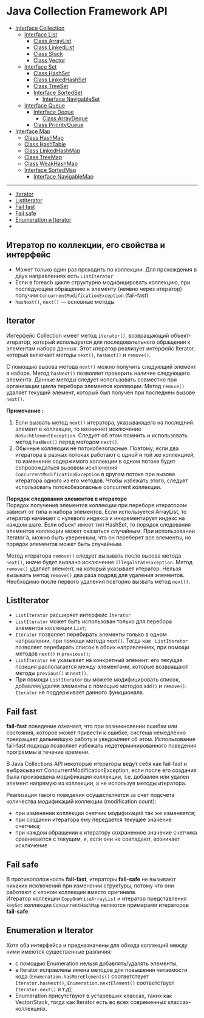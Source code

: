 # Java Collection Framework API

+ [Interface Collection](interfacecollection)
    + [Interface List](interfacecollection/interfacelist)
        + [Class ArrayList](interfacecollection/interfacelist/classarraylist)
        + [Class LinkedList](interfacecollection/interfacelist/classlinkedlist)
        + [Class Stack](interfacecollection/interfacelist/classstack)
        + [Class Vector](interfacecollection/interfacelist/classvector)
    + [Interface Set](interfacecollection/interfaceset)
        + [Class HashSet](interfacecollection/interfaceset/classhashset)
        + [Class LinkedHashSet](interfacecollection/interfaceset/classlinkedhashset)
        + [Class TreeSet](interfacecollection/interfaceset/classtreeset)
        + [Interface SortedSet](interfacecollection/interfaceset/interfacesortedset)
            + [Interface NavigableSet](interfacecollection/interfaceset/interfacesortedset/interfacenavigableset)
    + [Interface Queue](interfacecollection/interfacequeue)
        + [Interface Deque](interfacecollection/interfacequeue/interfacedeque)
            + [Class ArrayDeque](interfacecollection/interfacequeue/interfacedeque/classarraydeque)
        + [Class PriorityQueue](interfacecollection/interfacequeue/classpriorityqueue)
+ [Interface Map](interfacemap)
    + [Class HashMap](interfacemap/classhashmap)
    + [Class HashTable](interfacemap/classhashtable)
    + [Class LinkedHashMap](interfacemap/classlinkedhashmap)
    + [Class TreeMap](interfacemap/classtreemap)
    + [Class WeakHashMap](interfacemap/classweakhashmap)
    + [Interface SortedMap](interfacemap/interfacesortedmap)
        + [Interface NavigableMap](interfacemap/interfacesortedmap/interfacenavigablemap)
---

+ [Iterator](#Iterator)
+ [ListIterator](#ListIterator)
+ [Fail fast](#Fail-fast)
+ [Fail safe](#Fail-safe)
+ [Enumeration и Iterator](#Enumeration-и-Iterator)
+ [](#)





    




## Итератор по коллекции, его свойства и интерфейс
- Может только один раз проходить по коллекции. Для прохождения в двух направлениях есть `ListIterator`
- Если в foreach цикле структурно модифицировать коллекцию, при последующем обращению к элементу (неявно через итератор) 
    получим `ConcurrentModificationException` (fail-fast)
- `hasNext()`, `next()` — основные методы



## Iterator
Интерфейс Collection имеет метод `iterator()`, возвращающий объект-итератор, который используется для последовательного 
обращения к элементам набора данных. Этот итератор реализует интерфейс Iterator, который включает методы `next()`, 
`hasNext()` и `remove()`.

C помощью вызова метода `next()` можно получить следующий элемент в наборе. Метод `hasNext()` позволяет проверить 
наличие следующего элемента. Данные методы следует использовать совместно при организации цикла перебора элементов 
коллекции. Метод `remove()` удаляет текущий элемент, который был получен при последнем вызове `next()`.

__Примечание :__   
1. Если вызвать метод `next()` итератора, указывающего на последний элемент в коллекции, то возникнет исключение 
    `NoSuchElementException`. Следует об этом помнить и использовать метод `hasNext()` перед методом `next()`.
2. Обычные коллекции не потокобезопасные. Поэтому, если два итератора в разных потоках работают с одной и той же 
    коллекцией, то изменение содержимого коллекции в одном потоке будет сопровождаться вызовом исключения 
    `ConcurrentModificationException` в другом потоке при вызове итератора одного из его методов. Чтобы избежать 
    этого, следует использовать потокобезопасные concurrent коллекции.

__Порядок следования элементов в итераторе__    
Порядок получения элементов коллекции при переборе итератором зависит от типа и набора элементов. Если используется 
ArrayList, то итератор начинает с нулевого индекса и инкрементирует индекс на каждом шаге. Если объект имеет тип 
HashSet, то порядок следования элементов коллекции может оказаться случайным. При использовании Iterator'a, можно 
быть уверенным, что он переберет все элементы, но порядок элементов может быть случайным.

Метод итератора `remove()` следует вызывать после вызова метода `next()`, иначе будет вызвано исключение 
`IllegalStateException`. Метод `remove()` удаляет элемент, на который указывает итератор. Нельзя вызывать метод 
`remove()` два раза подряд для удаления элементов. Необходимо после первого удаления повторно вызвать метод `next()`.

## ListIterator
- `ListIterator` расширяет интерфейс `Iterator`
- `ListIterator` может быть использован только для перебора элементов коллекции `List`;
- `Iterator` позволяет перебирать элементы только в одном направлении, при помощи метода `next()`. Тогда как `
    ListIterator` позволяет перебирать список в обоих направлениях, при помощи методов `next()` и `previous()`;
- `ListIterator` не указывает на конкретный элемент: его текущая позиция располагается между элементами, которые
    возвращают методы `previous()` и `next()`.
- При помощи `ListIterator` вы можете модифицировать список, добавляя/удаляя элементы с помощью методов `add()` и 
    `remove()`. `Iterator` не поддерживает данного функционала.

## Fail fast
__fail-fast__ поведение означает, что при возникновении ошибки или состояния, которое может привести к ошибке, 
система немедленно прекращает дальнейшую работу и уведомляет об этом. Использование fail-fast подхода позволяет 
избежать недетерминированного поведения программы в течение времени.

В Java Collections API некоторые итераторы ведут себя как fail-fast и выбрасывают ConcurrentModificationException, 
если после его создания была произведена модификация коллекции, т.е. добавлен или удален элемент напрямую из 
коллекции, а не используя методы итератора.

Реализация такого поведения осуществляется за счет подсчета количества модификаций коллекции (modification count):    
- при изменении коллекции счетчик модификаций так же изменяется;
- при создании итератора ему передается текущее значение счетчика;
- при каждом обращении к итератору сохраненное значение счетчика сравнивается с текущим, и, если они не 
    совпадают, возникает исключение

## Fail safe
В противоположность __fail-fast__, итераторы __fail-safe__ не вызывают никаких исключений при изменении структуры, 
потому что они работают с клоном коллекции вместо оригинала.   
Итератор коллекции `CopyOnWriteArrayList` и итератор представления `keySet` коллекции `ConcurrentHashMap` являются 
примерами итераторов __fail-safe__.

## Enumeration и Iterator
Хотя оба интерфейса и предназначены для обхода коллекций между ними имеются существенные различия:

- с помощью Enumeration нельзя добавлять/удалять элементы;
- в Iterator исправлены имена методов для повышения читаемости кода (`Enumeration.hasMoreElements()` соответствует 
    `Iterator.hasNext()`, `Enumeration.nextElement()` соответствует `Iterator.next()` и т.д);
- Enumeration присутствуют в устаревших классах, таких как Vector/Stack, тогда как Iterator есть во всех 
    современных классах-коллекциях.







